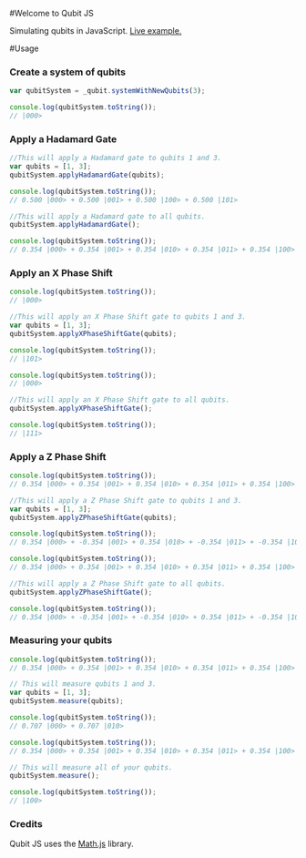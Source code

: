 #Welcome to Qubit JS

Simulating qubits in JavaScript.  [Live example.](http://kevinrohling.com/qc/quantum.html)

#Usage

### Create a system of qubits

  ```js
  var qubitSystem = _qubit.systemWithNewQubits(3);

  console.log(qubitSystem.toString());
  // |000>
  ```

### Apply a Hadamard Gate

  ```js
  //This will apply a Hadamard gate to qubits 1 and 3.
  var qubits = [1, 3];
  qubitSystem.applyHadamardGate(qubits);

  console.log(qubitSystem.toString());
  // 0.500 |000> + 0.500 |001> + 0.500 |100> + 0.500 |101>
  ```

  ```js
  //This will apply a Hadamard gate to all qubits.
  qubitSystem.applyHadamardGate();

  console.log(qubitSystem.toString());
  // 0.354 |000> + 0.354 |001> + 0.354 |010> + 0.354 |011> + 0.354 |100> + 0.354 |101> + 0.354 |110> + 0.354 |111>
  ```

### Apply an X Phase Shift

  ```js
  console.log(qubitSystem.toString());
  // |000>

  //This will apply an X Phase Shift gate to qubits 1 and 3.
  var qubits = [1, 3];
  qubitSystem.applyXPhaseShiftGate(qubits);

  console.log(qubitSystem.toString());
  // |101>
  ```

  ```js
  console.log(qubitSystem.toString());
  // |000>

  //This will apply an X Phase Shift gate to all qubits.
  qubitSystem.applyXPhaseShiftGate();

  console.log(qubitSystem.toString());
  // |111>
  ```

### Apply a Z Phase Shift

  ```js
  console.log(qubitSystem.toString());
  // 0.354 |000> + 0.354 |001> + 0.354 |010> + 0.354 |011> + 0.354 |100> + 0.354 |101> + 0.354 |110> + 0.354 |111>

  //This will apply a Z Phase Shift gate to qubits 1 and 3.
  var qubits = [1, 3];
  qubitSystem.applyZPhaseShiftGate(qubits);

  console.log(qubitSystem.toString());
  // 0.354 |000> + -0.354 |001> + 0.354 |010> + -0.354 |011> + -0.354 |100> + 0.354 |101> + -0.354 |110> + 0.354 |111>
  ```

  ```js
  console.log(qubitSystem.toString());
  // 0.354 |000> + 0.354 |001> + 0.354 |010> + 0.354 |011> + 0.354 |100> + 0.354 |101> + 0.354 |110> + 0.354 |111>

  //This will apply a Z Phase Shift gate to all qubits.
  qubitSystem.applyZPhaseShiftGate();

  console.log(qubitSystem.toString());
  // 0.354 |000> + -0.354 |001> + -0.354 |010> + 0.354 |011> + -0.354 |100> + 0.354 |101> + 0.354 |110> + -0.354 |111>
  ```

### Measuring your qubits

  ```js
  console.log(qubitSystem.toString());
  // 0.354 |000> + 0.354 |001> + 0.354 |010> + 0.354 |011> + 0.354 |100> + 0.354 |101> + 0.354 |110> + 0.354 |111>

  // This will measure qubits 1 and 3.
  var qubits = [1, 3];
  qubitSystem.measure(qubits);

  console.log(qubitSystem.toString());
  // 0.707 |000> + 0.707 |010>
  ```

  ```js
  console.log(qubitSystem.toString());
  // 0.354 |000> + 0.354 |001> + 0.354 |010> + 0.354 |011> + 0.354 |100> + 0.354 |101> + 0.354 |110> + 0.354 |111>

  // This will measure all of your qubits.
  qubitSystem.measure();

  console.log(qubitSystem.toString());
  // |100>
  ```

### Credits

  Qubit JS uses the [Math.js](https://github.com/josdejong/mathjs) library.

